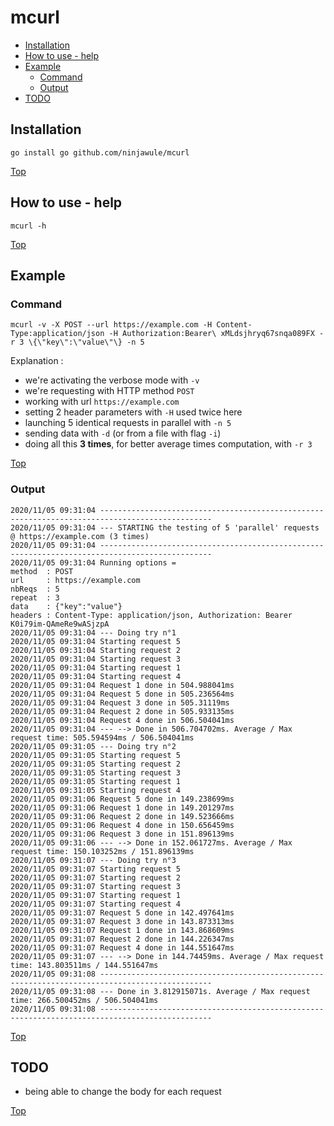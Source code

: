 # mcurl

<!-- TOC depthFrom:2 depthTo:6 withLinks:1 updateOnSave:1 orderedList:0 -->

- [Installation](#installation)
- [How to use - help](#how-to-use-help)
- [Example](#example)
	- [Command](#command)
	- [Output](#output)
- [TODO](#todo)

<!-- /TOC -->

## Installation

```shell script
go install go github.com/ninjawule/mcurl
```

[Top](#mcurl)

## How to use - help

```shell script
mcurl -h
```

[Top](#mcurl)

## Example

### Command

```shell script
mcurl -v -X POST --url https://example.com -H Content-Type:application/json -H Authorization:Bearer\ xMLdsjhryq67snqa089FX -r 3 \{\"key\":\"value\"\} -n 5
```

Explanation :

- we're activating the verbose mode with `-v`
- we're requesting with HTTP method `POST`
- working with url `https://example.com`
- setting 2 header parameters with `-H` used twice here
- launching 5 identical requests in parallel with `-n 5`
- sending data with `-d` (or from a file with flag `-i`)
- doing all this **3 times**, for better average times computation, with `-r 3`

[Top](#mcurl)

### Output

```
2020/11/05 09:31:04 -----------------------------------------------------------------------------------------------
2020/11/05 09:31:04 --- STARTING the testing of 5 'parallel' requests @ https://example.com (3 times)
2020/11/05 09:31:04 -----------------------------------------------------------------------------------------------
2020/11/05 09:31:04 Running options =
method  : POST
url     : https://example.com
nbReqs  : 5
repeat  : 3
data    : {"key":"value"}
headers : Content-Type: application/json, Authorization: Bearer K0i79im-QAmeRe9wASjzpA
2020/11/05 09:31:04 --- Doing try n°1
2020/11/05 09:31:04 Starting request 5
2020/11/05 09:31:04 Starting request 2
2020/11/05 09:31:04 Starting request 3
2020/11/05 09:31:04 Starting request 1
2020/11/05 09:31:04 Starting request 4
2020/11/05 09:31:04 Request 1 done in 504.988041ms
2020/11/05 09:31:04 Request 5 done in 505.236564ms
2020/11/05 09:31:04 Request 3 done in 505.31119ms
2020/11/05 09:31:04 Request 2 done in 505.933135ms
2020/11/05 09:31:04 Request 4 done in 506.504041ms
2020/11/05 09:31:04 --- --> Done in 506.704702ms. Average / Max request time: 505.594594ms / 506.504041ms
2020/11/05 09:31:05 --- Doing try n°2
2020/11/05 09:31:05 Starting request 5
2020/11/05 09:31:05 Starting request 2
2020/11/05 09:31:05 Starting request 3
2020/11/05 09:31:05 Starting request 1
2020/11/05 09:31:05 Starting request 4
2020/11/05 09:31:06 Request 5 done in 149.238699ms
2020/11/05 09:31:06 Request 1 done in 149.201297ms
2020/11/05 09:31:06 Request 2 done in 149.523666ms
2020/11/05 09:31:06 Request 4 done in 150.656459ms
2020/11/05 09:31:06 Request 3 done in 151.896139ms
2020/11/05 09:31:06 --- --> Done in 152.061727ms. Average / Max request time: 150.103252ms / 151.896139ms
2020/11/05 09:31:07 --- Doing try n°3
2020/11/05 09:31:07 Starting request 5
2020/11/05 09:31:07 Starting request 2
2020/11/05 09:31:07 Starting request 3
2020/11/05 09:31:07 Starting request 1
2020/11/05 09:31:07 Starting request 4
2020/11/05 09:31:07 Request 5 done in 142.497641ms
2020/11/05 09:31:07 Request 3 done in 143.873313ms
2020/11/05 09:31:07 Request 1 done in 143.868609ms
2020/11/05 09:31:07 Request 2 done in 144.226347ms
2020/11/05 09:31:07 Request 4 done in 144.551647ms
2020/11/05 09:31:07 --- --> Done in 144.74459ms. Average / Max request time: 143.803511ms / 144.551647ms
2020/11/05 09:31:08 -----------------------------------------------------------------------------------------------
2020/11/05 09:31:08 --- Done in 3.812915071s. Average / Max request time: 266.500452ms / 506.504041ms
2020/11/05 09:31:08 -----------------------------------------------------------------------------------------------
```

[Top](#mcurl)

## TODO

- being able to change the body for each request

[Top](#mcurl)

